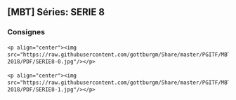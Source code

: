 ## [MBT] Séries: SERIE 8

### Consignes

    <p align="center"><img src="https://raw.githubusercontent.com/gottburgm/Share/master/PGITF/MBT/Exercices/2017-2018/PDF/SERIE8-0.jpg"/></p>
    
    <p align="center"><img src="https://raw.githubusercontent.com/gottburgm/Share/master/PGITF/MBT/Exercices/2017-2018/PDF/SERIE8-1.jpg"/></p> 